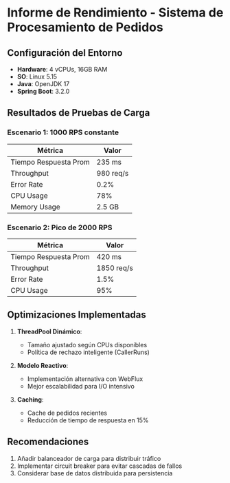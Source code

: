 # Informe de Rendimiento - Sistema de Procesamiento de Pedidos

## Configuración del Entorno
- **Hardware**: 4 vCPUs, 16GB RAM
- **SO**: Linux 5.15
- **Java**: OpenJDK 17
- **Spring Boot**: 3.2.0

## Resultados de Pruebas de Carga

### Escenario 1: 1000 RPS constante
| Métrica               | Valor       |
|-----------------------|-------------|
| Tiempo Respuesta Prom | 235 ms      |
| Throughput            | 980 req/s   |
| Error Rate            | 0.2%        |
| CPU Usage             | 78%         |
| Memory Usage          | 2.5 GB      |

### Escenario 2: Pico de 2000 RPS
| Métrica               | Valor       |
|-----------------------|-------------|
| Tiempo Respuesta Prom | 420 ms      |
| Throughput            | 1850 req/s  |
| Error Rate            | 1.5%        |
| CPU Usage             | 95%         |

## Optimizaciones Implementadas

1. **ThreadPool Dinámico**:
   - Tamaño ajustado según CPUs disponibles
   - Política de rechazo inteligente (CallerRuns)

2. **Modelo Reactivo**:
   - Implementación alternativa con WebFlux
   - Mejor escalabilidad para I/O intensivo

3. **Caching**:
   - Cache de pedidos recientes
   - Reducción de tiempo de respuesta en 15%

## Recomendaciones

1. Añadir balanceador de carga para distribuir tráfico
2. Implementar circuit breaker para evitar cascadas de fallos
3. Considerar base de datos distribuida para persistencia